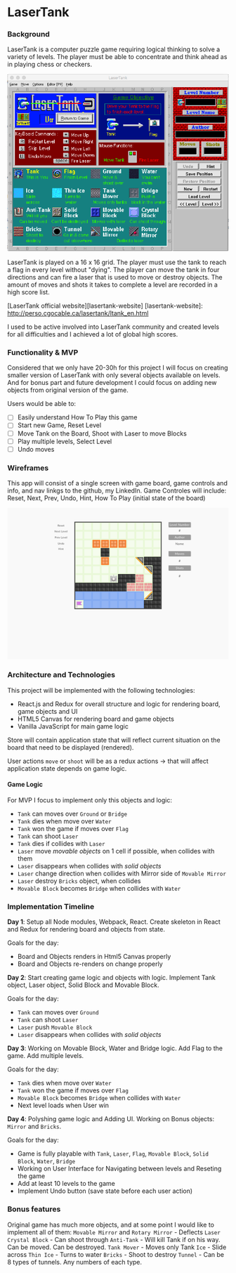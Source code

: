 # LaserTank

### Background ###

LaserTank is a computer puzzle game requiring logical thinking to solve a variety of levels. The player must be able to concentrate and think ahead as in playing chess or checkers.

![original](docs/screenshots/original.png)

LaserTank is played on a 16 x 16 grid. The player must use the tank to reach a flag in every level without "dying". The player can move the tank in four directions and can fire a laser that is used to move or destroy objects. The amount of moves and shots it takes to complete a level are recorded in a high score list.

[LaserTank official website][lasertank-website]
[lasertank-website]: http://perso.cgocable.ca/lasertank/ltank_en.html

I used to be active involved into LaserTank community and created levels for all difficulties and I achieved a lot of global high scores.

### Functionality & MVP

Considered that we only have 20-30h for this project I will focus on creating smaller version of LaserTank with only several objects available on levels. And for bonus part and future development I could focus on adding new objects from original version of the game.

Users would be able to:

- [ ] Easily understand How To Play this game
- [ ] Start new Game, Reset Level
- [ ] Move Tank on the Board, Shoot with Laser to move Blocks
- [ ] Play multiple levels, Select Level
- [ ] Undo moves

### Wireframes ###

This app will consist of a single screen with game board, game controls and info, and nav linkgs to the github, my LinkedIn.
Game Controles will include: Reset, Next, Prev, Undo, Hint, How To Play (initial state of the board)

![mylasertank](docs/screenshots/lasertank.png)


### Architecture and Technologies ###

This project will be implemented with the following technologies:
- React.js and Redux for overall structure and logic for rendering board, game objects and UI
- HTML5 Canvas for rendering board and game objects
- Vanilla JavaScript for main game logic


Store will contain application state that will reflect current situation on the board that need to be displayed (rendered).

User actions `move` or `shoot` will be as a redux actions -> that will affect application state depends on game logic.

#### Game Logic ####
For MVP I focus to implement only this objects and logic:
- `Tank` can moves over `Ground` or `Bridge`
- `Tank` dies when move over `Water`
- `Tank` won the game if moves over `Flag`
- `Tank` can shoot `Laser`
- `Tank` dies if collides with `Laser`
- `Laser` move _movable objects_ on 1 cell if possible, when collides with them
- `Laser` disappears when collides with _solid objects_
- `Laser` change direction when collides with Mirror side of `Movable Mirror`
- `Laser` destroy `Bricks` object, when collides
- `Movable Block` becomes `Bridge` when collides with `Water`


### Implementation Timeline ###

__Day 1__: Setup all Node modules, Webpack, React. Create skeleton in React and Redux for rendering board and objects from state.

Goals for the day:
- Board and Objects renders in Html5 Canvas properly
- Board and Objects re-renders on change properly


__Day 2__: Start creating game logic and objects with logic. Implement Tank object, Laser object, Solid Block and Movable Block.

Goals for the day:
- `Tank` can moves over `Ground`
- `Tank` can shoot `Laser`
- `Laser` push `Movable Block`
- `Laser` disappears when collides with _solid objects_

__Day 3__: Working on Movable Block, Water and Bridge logic. Add Flag to the game. Add multiple levels.

Goals for the day:
- `Tank` dies when move over `Water`
- `Tank` won the game if moves over `Flag`
- `Movable Block` becomes `Bridge` when collides with `Water`
- Next level loads when User win

__Day 4__: Polyshing game logic and Adding UI. Working on Bonus objects: `Mirror` and `Bricks`.

Goals for the day:
- Game is fully playable with `Tank`, `Laser`, `Flag`, `Movable Block`, `Solid Block`, `Water`, `Bridge`
- Working on User Interface for Navigating between levels and Reseting the game
- Add at least 10 levels to the game
- Implement Undo button (save state before each user action)


### Bonus features ###

Original game has much more objects, and at some point I would like to implement all of them:
`Movable Mirror` and `Rotary Mirror` - Deflects `Laser`
`Crystal Block` - Can shoot through
`Anti-Tank` - Will kill Tank if on his way. Can be moved. Can be destroyed.
`Tank Mover` - Moves only Tank
`Ice` - Slide across
`Thin Ice` - Turns to water
`Bricks` - Shoot to destroy
`Tunnel` - Can be 8 types of tunnels. Any numbers of each type.
